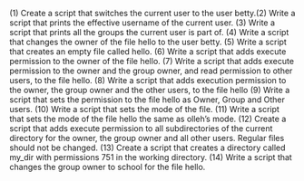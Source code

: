 (1) Create a script that switches the current user to the user betty.(2) Write a script that prints the effective username of the current user. (3) Write a script that prints all the groups the current user is part of. (4) Write a script that changes the owner of the file hello to the user betty. (5) Write a script that creates an empty file called hello. (6) Write a script that adds execute permission to the owner of the file hello. (7) Write a script that adds execute permission to the owner and the group owner, and read permission to other users, to the file hello. (8) Write a script that adds execution permission to the owner, the group owner and the other users, to the file hello (9) Write a script that sets the permission to the file hello as Owner, Group and Other users. (10) Write a script that sets the mode of the file. (11) Write a script that sets the mode of the file hello the same as olleh’s mode. (12) Create a script that adds execute permission to all subdirectories of the current directory for the owner, the group owner and all other users. Regular files should not be changed. (13) Create a script that creates a directory called my_dir with permissions 751 in the working directory. (14) Write a script that changes the group owner to school for the file hello.
